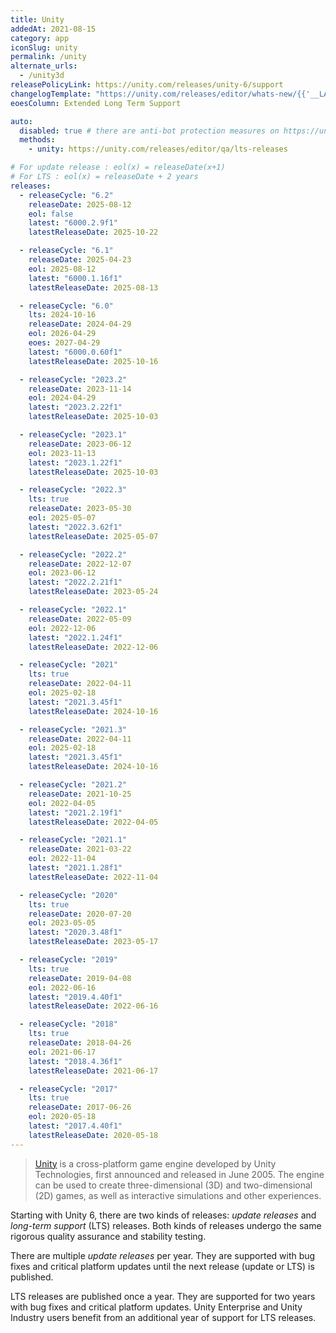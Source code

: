 ```yaml
---
title: Unity
addedAt: 2021-08-15
category: app
iconSlug: unity
permalink: /unity
alternate_urls:
  - /unity3d
releasePolicyLink: https://unity.com/releases/unity-6/support
changelogTemplate: "https://unity.com/releases/editor/whats-new/{{'__LATEST__'|split:'f'|first}}#release-notes"
eoesColumn: Extended Long Term Support

auto:
  disabled: true # there are anti-bot protection measures on https://unity.com/
  methods:
    - unity: https://unity.com/releases/editor/qa/lts-releases

# For update release : eol(x) = releaseDate(x+1)
# For LTS : eol(x) = releaseDate + 2 years
releases:
  - releaseCycle: "6.2"
    releaseDate: 2025-08-12
    eol: false
    latest: "6000.2.9f1"
    latestReleaseDate: 2025-10-22

  - releaseCycle: "6.1"
    releaseDate: 2025-04-23
    eol: 2025-08-12
    latest: "6000.1.16f1"
    latestReleaseDate: 2025-08-13

  - releaseCycle: "6.0"
    lts: 2024-10-16
    releaseDate: 2024-04-29
    eol: 2026-04-29
    eoes: 2027-04-29
    latest: "6000.0.60f1"
    latestReleaseDate: 2025-10-16

  - releaseCycle: "2023.2"
    releaseDate: 2023-11-14
    eol: 2024-04-29
    latest: "2023.2.22f1"
    latestReleaseDate: 2025-10-03

  - releaseCycle: "2023.1"
    releaseDate: 2023-06-12
    eol: 2023-11-13
    latest: "2023.1.22f1"
    latestReleaseDate: 2025-10-03

  - releaseCycle: "2022.3"
    lts: true
    releaseDate: 2023-05-30
    eol: 2025-05-07
    latest: "2022.3.62f1"
    latestReleaseDate: 2025-05-07

  - releaseCycle: "2022.2"
    releaseDate: 2022-12-07
    eol: 2023-06-12
    latest: "2022.2.21f1"
    latestReleaseDate: 2023-05-24

  - releaseCycle: "2022.1"
    releaseDate: 2022-05-09
    eol: 2022-12-06
    latest: "2022.1.24f1"
    latestReleaseDate: 2022-12-06

  - releaseCycle: "2021"
    lts: true
    releaseDate: 2022-04-11
    eol: 2025-02-18
    latest: "2021.3.45f1"
    latestReleaseDate: 2024-10-16

  - releaseCycle: "2021.3"
    releaseDate: 2022-04-11
    eol: 2025-02-18
    latest: "2021.3.45f1"
    latestReleaseDate: 2024-10-16

  - releaseCycle: "2021.2"
    releaseDate: 2021-10-25
    eol: 2022-04-05
    latest: "2021.2.19f1"
    latestReleaseDate: 2022-04-05

  - releaseCycle: "2021.1"
    releaseDate: 2021-03-22
    eol: 2022-11-04
    latest: "2021.1.28f1"
    latestReleaseDate: 2022-11-04

  - releaseCycle: "2020"
    lts: true
    releaseDate: 2020-07-20
    eol: 2023-05-05
    latest: "2020.3.48f1"
    latestReleaseDate: 2023-05-17

  - releaseCycle: "2019"
    lts: true
    releaseDate: 2019-04-08
    eol: 2022-06-16
    latest: "2019.4.40f1"
    latestReleaseDate: 2022-06-16

  - releaseCycle: "2018"
    lts: true
    releaseDate: 2018-04-26
    eol: 2021-06-17
    latest: "2018.4.36f1"
    latestReleaseDate: 2021-06-17

  - releaseCycle: "2017"
    lts: true
    releaseDate: 2017-06-26
    eol: 2020-05-18
    latest: "2017.4.40f1"
    latestReleaseDate: 2020-05-18
---
```


> [Unity](https://unity.com/) is a cross-platform game engine developed by Unity Technologies,
> first announced and released in June 2005. The engine can be used to create three-dimensional (3D)
> and two-dimensional (2D) games, as well as interactive simulations and other experiences.

Starting with Unity 6, there are two kinds of releases: _update releases_ and _long-term support_ (LTS) releases.
Both kinds of releases undergo the same rigorous quality assurance and stability testing.

There are multiple _update releases_ per year.
They are supported with bug fixes and critical platform updates until the next release (update or LTS) is published.

LTS releases are published once a year.
They are supported for two years with bug fixes and critical platform updates.
Unity Enterprise and Unity Industry users benefit from an additional year of support for LTS releases.
